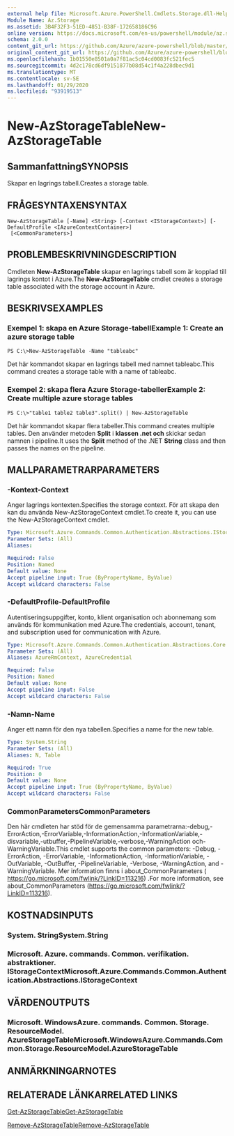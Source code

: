 ```yaml
---
external help file: Microsoft.Azure.PowerShell.Cmdlets.Storage.dll-Help.xml
Module Name: Az.Storage
ms.assetid: 3B4F32F3-51ED-4851-B38F-172658186C96
online version: https://docs.microsoft.com/en-us/powershell/module/az.storage/new-azstoragetable
schema: 2.0.0
content_git_url: https://github.com/Azure/azure-powershell/blob/master/src/Storage/Storage.Management/help/New-AzStorageTable.md
original_content_git_url: https://github.com/Azure/azure-powershell/blob/master/src/Storage/Storage.Management/help/New-AzStorageTable.md
ms.openlocfilehash: 1b01550e8501a0a7f81ac5c04cd0083fc521fec5
ms.sourcegitcommit: 4d2c178cd6df9151877b08d54c1f4a228dbec9d1
ms.translationtype: MT
ms.contentlocale: sv-SE
ms.lasthandoff: 01/29/2020
ms.locfileid: "93919513"
---
```

# <span data-ttu-id="71031-101">New-AzStorageTable</span><span class="sxs-lookup"><span data-stu-id="71031-101">New-AzStorageTable</span></span>

## <span data-ttu-id="71031-102">Sammanfattning</span><span class="sxs-lookup"><span data-stu-id="71031-102">SYNOPSIS</span></span>
<span data-ttu-id="71031-103">Skapar en lagrings tabell.</span><span class="sxs-lookup"><span data-stu-id="71031-103">Creates a storage table.</span></span>

## <span data-ttu-id="71031-104">FRÅGESYNTAXEN</span><span class="sxs-lookup"><span data-stu-id="71031-104">SYNTAX</span></span>

```
New-AzStorageTable [-Name] <String> [-Context <IStorageContext>] [-DefaultProfile <IAzureContextContainer>]
 [<CommonParameters>]
```

## <span data-ttu-id="71031-105">PROBLEMBESKRIVNING</span><span class="sxs-lookup"><span data-stu-id="71031-105">DESCRIPTION</span></span>
<span data-ttu-id="71031-106">Cmdleten **New-AzStorageTable** skapar en lagrings tabell som är kopplad till lagrings kontot i Azure.</span><span class="sxs-lookup"><span data-stu-id="71031-106">The **New-AzStorageTable** cmdlet creates a storage table associated with the storage account in Azure.</span></span>

## <span data-ttu-id="71031-107">BESKRIVS</span><span class="sxs-lookup"><span data-stu-id="71031-107">EXAMPLES</span></span>

### <span data-ttu-id="71031-108">Exempel 1: skapa en Azure Storage-tabell</span><span class="sxs-lookup"><span data-stu-id="71031-108">Example 1: Create an azure storage table</span></span>
```
PS C:\>New-AzStorageTable -Name "tableabc"
```

<span data-ttu-id="71031-109">Det här kommandot skapar en lagrings tabell med namnet tableabc.</span><span class="sxs-lookup"><span data-stu-id="71031-109">This command creates a storage table with a name of tableabc.</span></span>

### <span data-ttu-id="71031-110">Exempel 2: skapa flera Azure Storage-tabeller</span><span class="sxs-lookup"><span data-stu-id="71031-110">Example 2: Create multiple azure storage tables</span></span>
```
PS C:\>"table1 table2 table3".split() | New-AzStorageTable
```

<span data-ttu-id="71031-111">Det här kommandot skapar flera tabeller.</span><span class="sxs-lookup"><span data-stu-id="71031-111">This command creates multiple tables.</span></span>
<span data-ttu-id="71031-112">Den använder metoden **Split** i **klassen .net och** skickar sedan namnen i pipeline.</span><span class="sxs-lookup"><span data-stu-id="71031-112">It uses the **Split** method of the .NET **String** class and then passes the names on the pipeline.</span></span>

## <span data-ttu-id="71031-113">MALLPARAMETRAR</span><span class="sxs-lookup"><span data-stu-id="71031-113">PARAMETERS</span></span>

### <span data-ttu-id="71031-114">-Kontext</span><span class="sxs-lookup"><span data-stu-id="71031-114">-Context</span></span>
<span data-ttu-id="71031-115">Anger lagrings kontexten.</span><span class="sxs-lookup"><span data-stu-id="71031-115">Specifies the storage context.</span></span>
<span data-ttu-id="71031-116">För att skapa den kan du använda New-AzStorageContext cmdlet.</span><span class="sxs-lookup"><span data-stu-id="71031-116">To create it, you can use the New-AzStorageContext cmdlet.</span></span>

```yaml
Type: Microsoft.Azure.Commands.Common.Authentication.Abstractions.IStorageContext
Parameter Sets: (All)
Aliases:

Required: False
Position: Named
Default value: None
Accept pipeline input: True (ByPropertyName, ByValue)
Accept wildcard characters: False
```

### <span data-ttu-id="71031-117">-DefaultProfile</span><span class="sxs-lookup"><span data-stu-id="71031-117">-DefaultProfile</span></span>
<span data-ttu-id="71031-118">Autentiseringsuppgifter, konto, klient organisation och abonnemang som används för kommunikation med Azure.</span><span class="sxs-lookup"><span data-stu-id="71031-118">The credentials, account, tenant, and subscription used for communication with Azure.</span></span>

```yaml
Type: Microsoft.Azure.Commands.Common.Authentication.Abstractions.Core.IAzureContextContainer
Parameter Sets: (All)
Aliases: AzureRmContext, AzureCredential

Required: False
Position: Named
Default value: None
Accept pipeline input: False
Accept wildcard characters: False
```

### <span data-ttu-id="71031-119">-Namn</span><span class="sxs-lookup"><span data-stu-id="71031-119">-Name</span></span>
<span data-ttu-id="71031-120">Anger ett namn för den nya tabellen.</span><span class="sxs-lookup"><span data-stu-id="71031-120">Specifies a name for the new table.</span></span>

```yaml
Type: System.String
Parameter Sets: (All)
Aliases: N, Table

Required: True
Position: 0
Default value: None
Accept pipeline input: True (ByPropertyName, ByValue)
Accept wildcard characters: False
```

### <span data-ttu-id="71031-121">CommonParameters</span><span class="sxs-lookup"><span data-stu-id="71031-121">CommonParameters</span></span>
<span data-ttu-id="71031-122">Den här cmdleten har stöd för de gemensamma parametrarna:-debug,-ErrorAction,-ErrorVariable,-InformationAction,-InformationVariable,-disvariable,-utbuffer,-PipelineVariable,-verbose,-WarningAction och-WarningVariable.</span><span class="sxs-lookup"><span data-stu-id="71031-122">This cmdlet supports the common parameters: -Debug, -ErrorAction, -ErrorVariable, -InformationAction, -InformationVariable, -OutVariable, -OutBuffer, -PipelineVariable, -Verbose, -WarningAction, and -WarningVariable.</span></span> <span data-ttu-id="71031-123">Mer information finns i about_CommonParameters ( https://go.microsoft.com/fwlink/?LinkID=113216) .</span><span class="sxs-lookup"><span data-stu-id="71031-123">For more information, see about_CommonParameters (https://go.microsoft.com/fwlink/?LinkID=113216).</span></span>

## <span data-ttu-id="71031-124">KOSTNADS</span><span class="sxs-lookup"><span data-stu-id="71031-124">INPUTS</span></span>

### <span data-ttu-id="71031-125">System. String</span><span class="sxs-lookup"><span data-stu-id="71031-125">System.String</span></span>

### <span data-ttu-id="71031-126">Microsoft. Azure. commands. Common. verifikation. abstraktioner. IStorageContext</span><span class="sxs-lookup"><span data-stu-id="71031-126">Microsoft.Azure.Commands.Common.Authentication.Abstractions.IStorageContext</span></span>

## <span data-ttu-id="71031-127">VÄRDEN</span><span class="sxs-lookup"><span data-stu-id="71031-127">OUTPUTS</span></span>

### <span data-ttu-id="71031-128">Microsoft. WindowsAzure. commands. Common. Storage. ResourceModel. AzureStorageTable</span><span class="sxs-lookup"><span data-stu-id="71031-128">Microsoft.WindowsAzure.Commands.Common.Storage.ResourceModel.AzureStorageTable</span></span>

## <span data-ttu-id="71031-129">ANMÄRKNINGAR</span><span class="sxs-lookup"><span data-stu-id="71031-129">NOTES</span></span>

## <span data-ttu-id="71031-130">RELATERADE LÄNKAR</span><span class="sxs-lookup"><span data-stu-id="71031-130">RELATED LINKS</span></span>

[<span data-ttu-id="71031-131">Get-AzStorageTable</span><span class="sxs-lookup"><span data-stu-id="71031-131">Get-AzStorageTable</span></span>](./Get-AzStorageTable.md)

[<span data-ttu-id="71031-132">Remove-AzStorageTable</span><span class="sxs-lookup"><span data-stu-id="71031-132">Remove-AzStorageTable</span></span>](./Remove-AzStorageTable.md)


